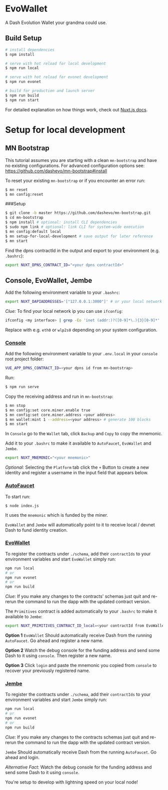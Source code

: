 # EvoWallet

 A Dash Evolution Wallet your grandma could use.

## Build Setup

```bash
# install dependencies
$ npm install

# serve with hot reload for local development
$ npm run local

# serve with hot reload for evonet development
$ npm run evonet

# build for production and launch server
$ npm run build
$ npm run start
```

For detailed explanation on how things work, check out [Nuxt.js docs](https://nuxtjs.org).


# Setup for local development





## MN Bootstrap

This tutorial assumes you are starting with a clean `mn-bootstrap` and have no existing configurations. For advanced configuration options see: https://github.com/dashevo/mn-bootstrap#install

To reset your existing `mn-bootstrap` or if you encounter an error run:

```bash
$ mn reset
$ mn config:reset
```

###Setup

```bash
$ git clone -b master https://github.com/dashevo/mn-bootstrap.git
$ cd mn-bootstrap
$ npm install # optional: install CLI dependencies
$ sudo npm link # optional: link CLI for system-wide execution
$ mn config:default local
$ mn setup-for-local-development # save output for later reference
$ mn start
```


Find the dpns contractId in the output and export to your environment (e.g. `.bashrc`):

```bash
export NUXT_DPNS_CONTRACT_ID="<your dpns contractId>"
```

## Console, EvoWallet, Jembe

Add the following environment variable to your `.bashrc`:

```bash
export NUXT_DAPIADDRESSES='["127.0.0.1:3000"]' # or your local network ip e.g. 192.168.0.1
```

*Clue:*
To find your local network ip you can use `ifconfig`:

```bash
ifconfig <my interface> | grep -Eo 'inet (addr:)?([0-9]*\.){3}[0-9]*' | grep -Eo '([0-9]*\.){3}[0-9]*'
```
Replace <my interface> with e.g. `eth0` or `wlp2s0` depending on your system configuration.



### [Console](https://github.com/dashameter/dash-platform-console)


Add the following environment variable to your `.env.local` in your `console` root project folder:

```bash
VUE_APP_DPNS_CONTRACT_ID=<your dpns id from mn-bootstrap>
```

Run:


```bash
$ npm run serve
```

Copy the receiving address and run in `mn-bootstrap`:

```bash
$ mn stop
$ mn config:set core.miner.enable true
$ mn config:set core.miner.address <your address>
$ mn wallet:mint 1 --address=<your address> # generate 100 blocks
$ mn start
```

In `Console` go to the `Wallet` tab, click `Backup` and `Copy` to copy the mnemonic.

Add it to your `.bashrc` to make it available to `AutoFaucet`, `EvoWallet` and `Jembe`.


```bash
export NUXT_MNEMONIC="<your mnemonic>"
```

*Optional:* 
Selecting the `Platform` tab click the `+` Button to create a new identity and register a username in the input field that appears below.


### [AutoFaucet](https://github.com/dashameter/autofaucet-express)

To start run:

```
$ node index.js
```

It uses the `mnemonic` which is funded by the miner.

`EvoWallet` and `Jembe` will automatically point to it to receive local / devnet Dash to fund identity creation.


### [EvoWallet](https://github.com/dashameter/evowallet)

To register the contracts under `./schema`, add their `contractIds` to your environment variables and start `EvoWallet` simply run:

```bash
npm run local
# or
npm run evonet
# or
npm run build
```

*Clue:* 
If you make any changes to the contracts' schemas just quit and re-rerun the command to run the dapp with the updated contract version.

The `Primitives` contract is added automatically to your `.bashrc` to make it available to `Jembe`: 

```bash
export NUXT_PRIMITIVES_CONTRACT_ID_local=<your contractId from EvoWallet>
```

**Option 1**
`EvoWallet` Should automatically receive Dash from the running `AutoFaucet`. Go ahead and register a new name.

**Option 2**
Watch the debug console for the funding address and send some Dash to it using `console`. Then register a new name.

**Option 3**
Click `login` and paste the mnemonic you copied from `console` to recover your previously registered name.



### [Jembe](https://github.com/dashameter/jembe)

To register the contracts under `./schema`, add their `contractIds` to your environment variables and start `Jembe` simply run:

```bash
npm run local
# or
npm run evonet
# or
npm run build
```

*Clue:* 
If you make any changes to the contracts schemas just quit and re-rerun the command to run the dapp with the updated contract version.


`Jembe` Should automatically receive Dash from the running `AutoFaucet`. Go ahead and login.

*Alternative Fact:*
Watch the debug console for the funding address and send some Dash to it using `console`.


You're setup to develop with lightning speed on your local node!
